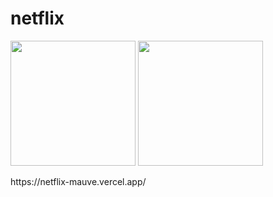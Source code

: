 # netflix 
<p>
<img src="https://beatrizoliveiraferreira.github.io/netflix/img/anne_com_e2.jpg" width= 200/> 
<img src="https://beatrizoliveiraferreira.github.io/netflix/img/ashely_garcia2.jpg" width= 200/>
</p>
https://netflix-mauve.vercel.app/

